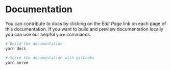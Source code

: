 Documentation
=============

You can contribute to docs by clicking on the *Edit Page* link on each page of this documentation. If you want to build and preview documentation locally you can use our helpful `yarn` commands.

```bash
# Build the documentation
yarn docs

# Serve the documentation with gitbooks
yarn serve
```
